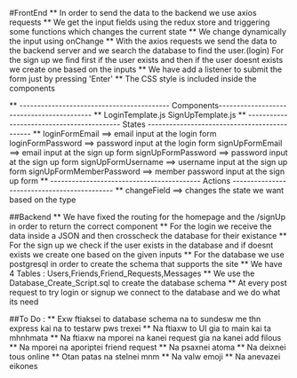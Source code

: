 #FrontEnd
**  In order to send the data to the backend we use axios requests
**  We get the input fields using the redux store and triggering some functions 
    which changes the current state
**  We change dynamically the input using onChange 
**  With the axios requests we send the data to the backend server and we search
    the database to find the user.(login)
    For the sign up we find first if the user exists and then if the user doesnt exists
    we create one based on the inputs
**  We have add a listener to submit the form just by pressing 'Enter'
** The CSS style is included inside the components

** ------------------------------------------ Components------------------------------------------ **
LoginTemplate.js
SignUpTemplate.js
** ------------------------------------------ States --------------------------------------------- **
loginFormEmail ==> email input at the login form
loginFormPassword ==> password input at the login form
signUpFormEmail ==> email input at the sign up form
signUpFormPassword ==> password input at the sign up form
signUpFormUsername ==> username input at the sign up form
signUpFormMemberPassword ==> member password input at the sign up form
** ------------------------------------------ Actions -------------------------------------------- **
changeField ==> changes the state we want based on the type

##Backend
**  We have fixed the routing for the homepage and the /signUp in order to return the correct component
**  For the login we receive the data inside a JSON and then crosscheck the database for their existance
**  For the sign up we check if the user exists in the database and if doesnt exists we create one based on 
    the given inputs
**  For the database we use postgresql in order to create the schema that supports the site
**  We have 4 Tables : Users,Friends,Friend_Requests,Messages
**  We use the Database_Create_Script.sql to create the database schema
**  At every post request to try login or signup we connect to the database and we do what its need

##To Do :
**  Exw ftiaksei to database schema na to sundesw me thn express 
    kai na to testarw pws trexei
**  Na ftiaxw to UI gia to main kai ta mhnhmata
**  Na ftiaxw na mporei na kanei request gia na kanei add filous
**  Na mporei na aporiptei friend request 
**  Na psaxnei atoma
**  Na deixnei tous online
**  Otan patas na stelnei mnm
**  Na valw emoji
**  Na anevazei eikones